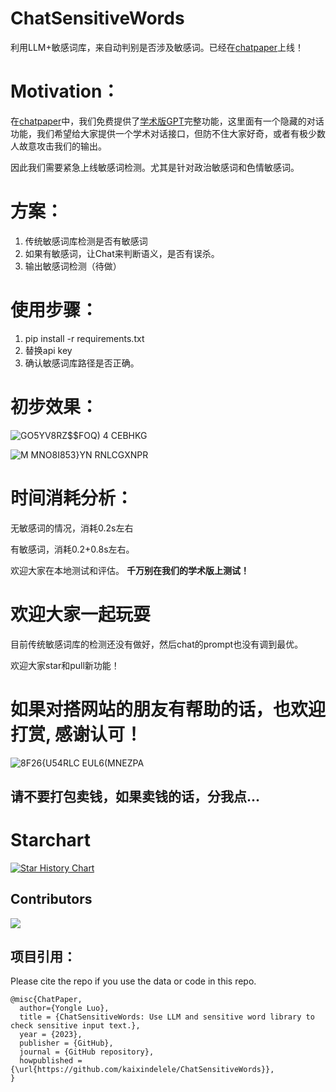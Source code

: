 # ChatSensitiveWords
利用LLM+敏感词库，来自动判别是否涉及敏感词。已经在[chatpaper](https://chatwithpaper.org)上线！

# Motivation：
在[chatpaper](https://chatwithpaper.org)中，我们免费提供了[学术版GPT](https://github.com/binary-husky/gpt_academic)完整功能，这里面有一个隐藏的对话功能，我们希望给大家提供一个学术对话接口，但防不住大家好奇，或者有极少数人故意攻击我们的输出。

因此我们需要紧急上线敏感词检测。尤其是针对政治敏感词和色情敏感词。

# 方案：
1. 传统敏感词库检测是否有敏感词
2. 如果有敏感词，让Chat来判断语义，是否有误杀。
3. 输出敏感词检测（待做）

# 使用步骤：
1. pip install -r requirements.txt
2. 替换api key
3. 确认敏感词库路径是否正确。

# 初步效果：
![GO5YV8RZ$$FOQ) 4 CEBHKG](https://github.com/kaixindelele/ChatSensitiveWords/assets/28528386/1a05c2a1-8572-4744-aa12-6098bb0b0826)


![M MNO8I853}YN RNLCGXNPR](https://github.com/kaixindelele/ChatSensitiveWords/assets/28528386/d46a16af-2b38-4ccb-856b-263b0c5aac00)

# 时间消耗分析：
无敏感词的情况，消耗0.2s左右

有敏感词，消耗0.2+0.8s左右。

欢迎大家在本地测试和评估。
**千万别在我们的学术版上测试！**

# 欢迎大家一起玩耍
目前传统敏感词库的检测还没有做好，然后chat的prompt也没有调到最优。

欢迎大家star和pull新功能！

# 如果对搭网站的朋友有帮助的话，也欢迎打赏, 感谢认可！

![8F26{U54RLC EUL6(MNEZPA](https://github.com/kaixindelele/ChatSensitiveWords/assets/28528386/1e87e11a-fbe2-4f7d-a754-ce8f596c0a4d)

## 请不要打包卖钱，如果卖钱的话，分我点...


# Starchart

[![Star History Chart](https://api.star-history.com/svg?repos=kaixindelele/ChatSensitiveWords&type=Date)](https://star-history.com/#kaixindelele/ChatSensitiveWords&Date)

## Contributors

<a href="https://github.com/kaixindelele/ChatSensitiveWords/graphs/contributors">
  <img src="https://contrib.rocks/image?repo=kaixindelele/ChatSensitiveWords" />
</a>


## 项目引用：
Please cite the repo if you use the data or code in this repo.

```
@misc{ChatPaper,
  author={Yongle Luo},
  title = {ChatSensitiveWords: Use LLM and sensitive word library to check sensitive input text.},
  year = {2023},
  publisher = {GitHub},
  journal = {GitHub repository},
  howpublished = {\url{https://github.com/kaixindelele/ChatSensitiveWords}},
}
```

